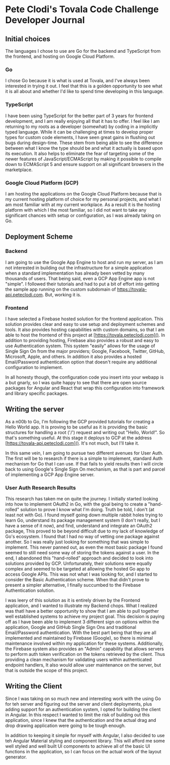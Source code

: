 # Pete Clodi's Tovala Code Challenge Developer Journal
## Initial choices
The languages I chose to use are Go for the backend and TypeScript from the frontend, and hosting on Google Cloud Platform.

### Go
I chose Go because it is what is used at Tovala, and I've always been interested in trying it out. I feel that this is a golden opportunity to see what it is all about and whether I'd like to spend time developing in this language.

### TypeScript
I have been using TypeScript for the better part of 3 years for frontend development, and I am really enjoying all that it has to offer. I feel like I am returning to my roots as a developer (somewhat) by coding in a implicitly typed language. While it can be challenging at times to develop proper types for custom code elements, I have seen great gains in flushing out bugs during design-time. These stem from being able to see the difference between what I know the type should be and what it actually is based upon its execution. It also helps to eliminate the fear of targeting some of the newer features of JavaScript/ECMAScript by making it possible to compile down to ECMAScript 5 and ensure support on all significant browsers in the marketplace.

### Google Cloud Platform (GCP) 
I am hosting the applications on the Google Cloud Platform because that is my current hosting platform of choice for my personal projects, and what I am most familiar with at my current workplace. As a result it is the hosting platform with which I the  most familiar, so I did not want to take any significant chances with setup or configuration, as I was already taking on Go.

## Deployment Scheme

### Backend
I am going to use the Google App Engine to host and run my server, as I am not interested in building out the infrastructure for a simple application when a standard implementation has already been vetted by many thousands of users.
That being said, even a GCP App Engine app is not "simple". I followed their tutorials and had to put a bit of effort into getting the sample app running on the custom subdomain of https://tovala-api.peteclodi.com. But, working it is.

### Frontend
I have selected a Firebase hosted solution for the frontend application. This solution provides clear and easy to use setup and deployment schemes and tools. It also provides hosting capabilities with custom domains, so that I am able to host the frontend of this project at [https://tovala.peteclodi.com](). In addition to providing hosting, Firebase also provides a robust and easy to use Authentication system. This system "easily" allows for the usage of Single Sign On from the major providers; Google, Facebook, Twitter, GitHub, Microsoft, Apple, and others. In addition it also provides a hosted Email/Password authentication option that doesn't require any additional configuration to implement.

In all honesty though, the configuration code you insert into your webapp is a but gnarly, so I was quite happy to see that there are open source packages for Angular and React that wrap this configuration into framework and library specific packages.

## Writing the server
As a n00b to Go, I'm following the GCP provided tutorials for creating a Hello World app. It is proving to be useful as it is providing the basic structures for handling a root ('/') request and writing out "Hello, World!". So that's something useful.
At this stage it deploys to GCP at the address [https://tovala-api.peteclodi.com](). It's not much, but I'll take it.

In this same vein, I am going to pursue two different avenues for User Auth. The first will be to research if there is a simple to implement, standard Auth mechanism for Go that I can use. If that fails to yield results then I will circle back to using Google's Single Sign On mechanism, as that is part and parcel of implementing a GCP App Engine server.

### User Auth Research Results
This research has taken me on quite the journey. I initially started looking into how to implement OAuth2 in Go, with the goal being to create a "hand-rolled" solution to prove I know what I'm doing. Truth be told, I don't (at least not with Go). I found myself going down multiple rabbit holes trying to learn Go, understand its package management system (I don't really, but I have a sense of it now), and find, understand and integrate an OAuth2 package, This proved to be beyond difficult due to my lack of knowledge of Go's ecosystem. I found that I had no way of vetting one package against another. So I was really just looking for something that was simple to implement. This never panned out, as even the most basic package I found seemed to still need some way of storing the tokens against a user. In the end, I abandoned this "hand-rolled" approach and decided to look into solutions provided by GCP. Unfortunately, their solutions were equally complex and seemed to be targeted at allowing the hosted Go app to access Google APIs. This was not what I was looking for, and I started to consider the Basic Authentication scheme. When that didn't prove to present a simpler alternative, I finally succumbed to the Firebase Authentication solution.

I was leery of this solution as it is entirely driven by the Frontend application, and I wanted to illustrate my Backend chops. What I realized was thatI have a better opportunity to show that I am able to pull together well established systems to achieve my project goal. This decision is paying off as I have been able to implement 3 different sign on options within the application, Google and GitHub Single Sign Ons and traditional Email/Password authentication. With the best part being that they are all implemented and maintained by Firebase (Google), so there is minimal maintenance involved within my application for these systems. Additionally, the Firebase system also provides an "Admin" capability that allows servers to perform auth token verification on the tokens retrieved by the client. Thus providing a clean mechanism for validating users within authenticated endpoint handlers, It also would allow user maintenance on the server, but that is outside the scope of this project.

## Writing the Client
Since I was taking on so much new and interesting work with the using Go for teh server and figuring out the server and client deployments, plus adding support for an authentication system, I opted for building the client in Angular. In this respect I wanted to limit the risk of building out this application, since I knew that the authentication and the actual drag and drop drawing application were going to be tough enough.

In addition to keeping it simple for myself with Angular, I also decided to use teh Angular Material styling and component library. This will afford me some well styled and well built UI components to achieve all of the basic UI functions in the application, so I can focus on the actual work of the layout generator.
